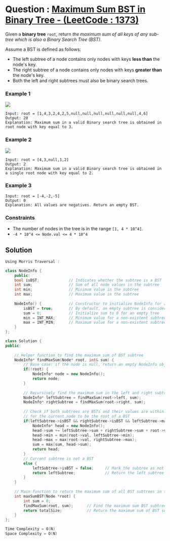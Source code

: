 # Question : [Maximum Sum BST in Binary Tree - (LeetCode : 1373)](https://leetcode.com/problems/maximum-sum-bst-in-binary-tree/description/)

Given a **binary tree** `root`, return *the maximum sum of all keys of any sub-tree which is also a Binary Search Tree (BST)*.

Assume a BST is defined as follows:

- The left subtree of a node contains only nodes with keys **less than** the node's key.
- The right subtree of a node contains only nodes with keys **greater than** the node's key.
- Both the left and right subtrees must also be binary search trees.


### Example 1
![](https://assets.leetcode.com/uploads/2020/01/30/sample_1_1709.png)

```
Input: root = [1,4,3,2,4,2,5,null,null,null,null,null,null,4,6]
Output: 20
Explanation: Maximum sum in a valid Binary search tree is obtained in root node with key equal to 3.
```

### Example 2
![](https://assets.leetcode.com/uploads/2020/01/30/sample_2_1709.png)

```
Input: root = [4,3,null,1,2]
Output: 2
Explanation: Maximum sum in a valid Binary search tree is obtained in a single root node with key equal to 2.
```

### Example 3

```
Input: root = [-4,-2,-5]
Output: 0
Explanation: All values are negatives. Return an empty BST.
```

### Constraints

- The number of nodes in the tree is in the range `[1, 4 * 10^4]`.<br>
- `-4 * 10^4 <= Node.val <= 4 * 10^4`

## Solution

```Cpp
Using Morris Traversal :

class NodeInfo {
    public:
    bool isBST;             // Indicates whether the subtree is a BST
    int sum;                // Sum of all node values in the subtree
    int min;                // Minimum value in the subtree
    int max;                // Maximum value in the subtree
    
    NodeInfo() {            // Constructor to initialize NodeInfo for a non-existent node
        isBST = true;       // By default, an empty subtree is considered a BST
        sum = 0;            // Initialize sum to 0 for an empty tree
        min = INT_MAX;      // Minimum value for a non-existent subtree
        max = INT_MIN;      // Maximum value for a non-existent subtree
    }
};

class Solution {
public:
    
    // Helper function to find the maximum sum of BST subtree
    NodeInfo* findMaxSum(Node* root, int& sum) {
        // Base case: if the node is null, return an empty NodeInfo object with default values
        if(!root) {
            NodeInfo* node = new NodeInfo();
            return node;
        }
        
        // Recursively find the maximum sum in the left and right subtrees
        NodeInfo* leftSubtree = findMaxSum(root->left, sum);
        NodeInfo* rightSubtree = findMaxSum(root->right, sum);
        
        // Check if both subtrees are BSTs and their values are within valid range
        // for the current node to be the root of a BST
        if(leftSubtree->isBST && rightSubtree->isBST && leftSubtree->max < root->val && rightSubtree->min > root->val) {   // Current subtree is a BST
            NodeInfo* head = new NodeInfo();
            head->sum += leftSubtree->sum + rightSubtree->sum + root->val;      // Update sum of the current BST
            head->min = min(root->val, leftSubtree->min);                       // Update minimum value in the current BST
            head->max = max(root->val, rightSubtree->max);                      // Update maximum value in the current BST
            sum = max(sum, head->sum);                                          // Update maximum BST sum found so far
            return head;                                                        // Return the head for the current subtree
        } 
        // Current subtree is not a BST
        else {
            leftSubtree->isBST = false;     // Mark the subtree as not a BST
            return leftSubtree;             // Return the left subtree info (could also return rightSubtree)
        }
    }
    
    // Main function to return the maximum sum of all BST subtrees in the tree
    int maxSumBST(Node *root) {
        int sum = 0;
        findMaxSum(root, sum);      // Find the maximum sum BST subtree
        return totalSize;           // Return the maximum sum of BST subtrees
    }
};

Time Complexity = O(N)
Space Complexity = O(N)
```